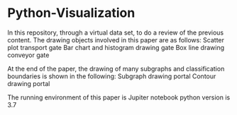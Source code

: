 # Python-Visualization
In this repository, through a virtual data set, to do a review of the previous content.
The drawing objects involved in this paper are as follows:
Scatter plot transport gate
Bar chart and histogram drawing gate
Box line drawing conveyor gate

At the end of the paper, the drawing of many subgraphs and classification boundaries is shown in the following:
Subgraph drawing portal
Contour drawing portal

The running environment of this paper is Jupiter notebook
python version is 3.7
